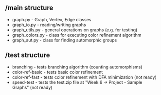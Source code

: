 ## /main structure

- graph.py - Graph, Vertex, Edge classes
- graph_io.py - reading/writing graphs
- graph_utils.py - general operations on graphs (e.g. for testing)
- graph_colors.py - class for executing color refinement algorithm
- graph_aut.py - class for finding automorphic groups

## /test structure

- branching - tests branching algorithm (counting automorphisms)
- color-ref-basic - tests basic color refinement
- color-ref-fast - tests color refinement with DFA minimization (not ready)
- speed-test - tests the test.zip file at "Week 6 -> Project - Sample Graphs" (not ready)